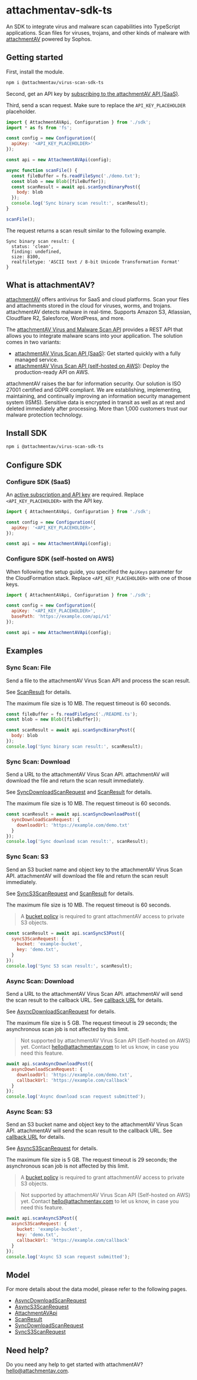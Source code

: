# attachmentav-sdk-ts

An SDK to integrate virus and malware scan capabilities into TypeScript applications. Scan files for viruses, trojans, and other kinds of malware with [attachmentAV](https://attachmentav.com) powered by Sophos.

## Getting started

First, install the module.

```sh
npm i @attachmentav/virus-scan-sdk-ts
```

Second, get an API key by [subscribing to the attachmentAV API (SaaS)](https://attachmentav.com/subscribe/api/).

Third, send a scan request. Make sure to replace the `API_KEY_PLACEHOLDER` placeholder.

```js
import { AttachmentAVApi, Configuration } from './sdk';
import * as fs from 'fs';

const config = new Configuration({
  apiKey: '<API_KEY_PLACEHOLDER>'
});

const api = new AttachmentAVApi(config);

async function scanFile() {
  const fileBuffer = fs.readFileSync('./demo.txt');
  const blob = new Blob([fileBuffer]);
  const scanResult = await api.scanSyncBinaryPost({
    body: blob
  });
  console.log('Sync binary scan result:', scanResult);
}

scanFile();
```

The request returns a scan result similar to the following example.

```
Sync binary scan result: {
  status: 'clean',
  finding: undefined,
  size: 8100,
  realfiletype: 'ASCII text / 8-bit Unicode Transformation Format'
}
```

## What is attachmentAV?

[attachmentAV](https://attachmentav.com) offers antivirus for SaaS and cloud platforms. Scan your files and attachments stored in the cloud for viruses, worms, and trojans. attachmentAV detects malware in real-time. Supports Amazon S3, Atlassian, Cloudflare R2, Salesforce, WordPress, and more.

The [attachmentAV Virus and Malware Scan API](https://attachmentav.com/solution/virus-malware-scan-api/) provides a REST API that allows you to integrate malware scans into your application. The solution comes in two variants:

* [attachmentAV Virus Scan API (SaaS)](https://attachmentav.com/help/virus-malware-scan-api/setup-guide/): Get started quickly with a fully managed service.
* [attachmentAV Virus Scan API (self-hosted on AWS)](https://attachmentav.com/help/virus-malware-scan-api-aws/setup-guide/): Deploy the production-ready API on AWS.

attachmentAV raises the bar for information security. Our solution is ISO 27001 certified and GDPR compliant. We are establishing, implementing, maintaining, and continually improving an information security management system (ISMS). Sensitive data is encrypted in transit as well as at rest and deleted immediately after processing. More than 1,000 customers trust our malware protection technology.

## Install SDK

```sh
npm i @attachmentav/virus-scan-sdk-ts
```

## Configure SDK

### Configure SDK (SaaS)

An [active subscription and API key](https://attachmentav.com/help/virus-malware-scan-api/setup-guide/#api-key) are required. Replace `<API_KEY_PLACEHOLDER>` with the API key.

```javascript
import { AttachmentAVApi, Configuration } from './sdk';

const config = new Configuration({
  apiKey: '<API_KEY_PLACEHOLDER>',
});

const api = new AttachmentAVApi(config);
```

### Configure SDK (self-hosted on AWS)

When following the setup guide, you specified the `ApiKeys` parameter for the CloudFormation stack. Replace `<API_KEY_PLACEHOLDER>` with one of those keys. 

```javascript
import { AttachmentAVApi, Configuration } from './sdk';

const config = new Configuration({
  apiKey: '<API_KEY_PLACEHOLDER>',
  basePath: 'https://example.com/api/v1'
});

const api = new AttachmentAVApi(config);
```

## Examples


### Sync Scan: File

Send a file to the attachmentAV Virus Scan API and process the scan result.

See [ScanResult](sdk/models/ScanResult.ts) for details.

The maximum file size is 10 MB. The request timeout is 60 seconds.


```javascript
const fileBuffer = fs.readFileSync('./README.ts');
const blob = new Blob([fileBuffer]);

const scanResult = await api.scanSyncBinaryPost({
  body: blob
});
console.log('Sync binary scan result:', scanResult);
```

### Sync Scan: Download

Send a URL to the attachmentAV Virus Scan API. attachmentAV will download the file and return the scan result immediately.


See [SyncDownloadScanRequest](sdk/models/SyncDownloadScanRequest.ts) and [ScanResult](sdk/models/ScanResult.ts) for details.

The maximum file size is 10 MB. The request timeout is 60 seconds.


```javascript
const scanResult = await api.scanSyncDownloadPost({
  syncDownloadScanRequest: {
    downloadUrl: 'https://example.com/demo.txt'
  }
});
console.log('Sync download scan result:', scanResult);
```

### Sync Scan: S3

Send an S3 bucket name and object key to the attachmentAV Virus Scan API. attachmentAV will download the file and return the scan result immediately.

See [SyncS3ScanRequest](sdk/models/SyncS3ScanRequest.ts) and [ScanResult](sdk/models/ScanResult.ts) for details.

The maximum file size is 10 MB. The request timeout is 60 seconds.

> A [bucket policy](https://attachmentav.com/help/virus-malware-scan-api/setup-guide/#s3-bucket-policy) is required to grant attachmentAV access to private S3 objects.

```javascript
const scanResult = await api.scanSyncS3Post({
  syncS3ScanRequest: {
    bucket: 'example-bucket',
    key: 'demo.txt',
  }
});
console.log('Sync S3 scan result:', scanResult);
```

### Async Scan: Download

Send a URL to the attachmentAV Virus Scan API. attachmentAV will send the scan result to the callback URL. See [callback URL](https://attachmentav.com/help/virus-malware-scan-api/setup-guide/#callback-url) for details.

See [AsyncDownloadScanRequest](sdk/models/AsyncDownloadScanRequest.ts) for details.

The maximum file size is 5 GB. The request timeout is 29 seconds; the asynchronous scan job is not affected by this limit.

> Not supported by attachmentAV Virus Scan API (Self-hosted on AWS) yet. Contact [hello@attachmentav.com](hello@attachmentav.com) to let us know, in case you need this feature. 

```javascript
await api.scanAsyncDownloadPost({
  asyncDownloadScanRequest: {
    downloadUrl: 'https://example.com/demo.txt',
    callbackUrl: 'https://example.com/callback'
  }
});
console.log('Async download scan request submitted');
```

### Async Scan: S3

Send an S3 bucket name and object key to the attachmentAV Virus Scan API.  attachmentAV will send the scan result to the callback URL. See [callback URL](https://attachmentav.com/help/virus-malware-scan-api/setup-guide/#callback-url) for details.

See [AsyncS3ScanRequest](sdk/models/AsyncS3ScanRequest.ts) for details.

The maximum file size is 5 GB. The request timeout is 29 seconds; the asynchronous scan job is not affected by this limit.

> A [bucket policy](https://attachmentav.com/help/virus-malware-scan-api/setup-guide/#s3-bucket-policy) is required to grant attachmentAV access to private S3 objects.

> Not supported by attachmentAV Virus Scan API (Self-hosted on AWS) yet. Contact [hello@attachmentav.com](hello@attachmentav.com) to let us know, in case you need this feature.

```javascript
await api.scanAsyncS3Post({
  asyncS3ScanRequest: {
    bucket: 'example-bucket',
    key: 'demo.txt',
    callbackUrl: 'https://example.com/callback'
  }
});
console.log('Async S3 scan request submitted');
```

## Model

For more details about the data model, please refer to the following pages.

* [AsyncDownloadScanRequest](sdk/models/AsyncDownloadScanRequest.ts)
* [AsyncS3ScanRequest](sdk/models/AsyncS3ScanRequest.ts)
* [AttachmentAVApi](sdk/models/AttachmentAVApi.ts)
* [ScanResult](sdk/models/ScanResult.ts)
* [SyncDownloadScanRequest](sdk/models/SyncDownloadScanRequest.ts)
* [SyncS3ScanRequest](sdk/models/SyncS3ScanRequest.ts)

## Need help?

Do you need any help to get started with attachmentAV? [hello@attachmentav.com](mailto:hello@attachmentav.com).
